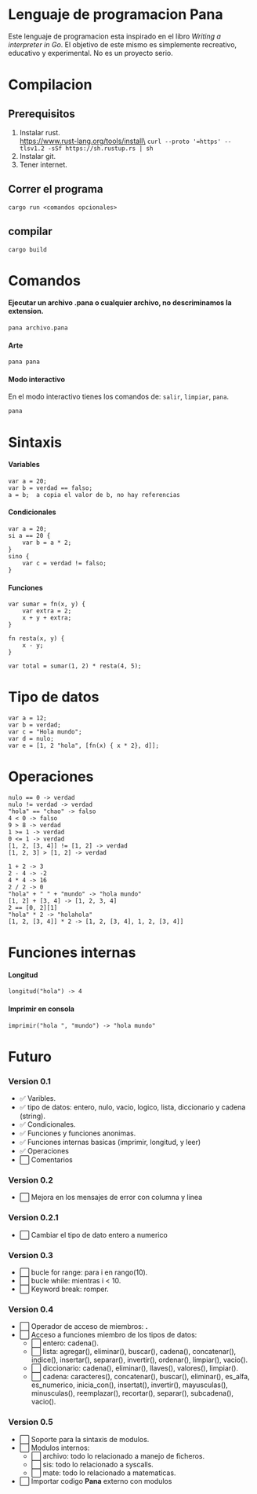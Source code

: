 # Lenguaje de programacion Pana
Este lenguaje de programacion esta inspirado en el libro *Writing a interpreter in Go*. El objetivo de este mismo es simplemente recreativo, educativo y experimental. No es un proyecto serio.

# Compilacion
## Prerequisitos
1. Instalar rust.\
https://www.rust-lang.org/tools/install\
```curl --proto '=https' --tlsv1.2 -sSf https://sh.rustup.rs | sh```
2. Instalar git.
3. Tener internet.

## Correr el programa
```cargo run <comandos opcionales>```

## compilar
```cargo build```

# Comandos
#### Ejecutar un archivo .pana o cualquier archivo, no descriminamos la extension.
```pana archivo.pana```

#### Arte
```pana pana```

#### Modo interactivo
En el modo interactivo tienes los comandos de: `salir`, `limpiar`, `pana`.

```pana```

# Sintaxis
#### Variables
```
var a = 20;
var b = verdad == falso;
a = b;  a copia el valor de b, no hay referencias
```

#### Condicionales
```
var a = 20;
si a == 20 {
    var b = a * 2;
}
sino {
    var c = verdad != falso;
}
```
#### Funciones 
```
var sumar = fn(x, y) {
    var extra = 2;
    x + y + extra;
}

fn resta(x, y) {
    x - y;
}

var total = sumar(1, 2) * resta(4, 5);
```
# Tipo de datos
```
var a = 12;
var b = verdad;
var c = "Hola mundo";
var d = nulo;
var e = [1, 2 "hola", [fn(x) { x * 2}, d]];
```

# Operaciones
```
nulo == 0 -> verdad
nulo != verdad -> verdad
"hola" == "chao" -> falso
4 < 0 -> falso
9 > 8 -> verdad
1 >= 1 -> verdad 
0 <= 1 -> verdad 
[1, 2, [3, 4]] != [1, 2] -> verdad
[1, 2, 3] > [1, 2] -> verdad

1 + 2 -> 3
2 - 4 -> -2
4 * 4 -> 16
2 / 2 -> 0
"hola" + " " + "mundo" -> "hola mundo"
[1, 2] + [3, 4] -> [1, 2, 3, 4]
2 == [0, 2][1]
"hola" * 2 -> "holahola"
[1, 2, [3, 4]] * 2 -> [1, 2, [3, 4], 1, 2, [3, 4]]

```

# Funciones internas
#### Longitud
```
longitud("hola") -> 4
```
#### Imprimir en consola
```
imprimir("hola ", "mundo") -> "hola mundo"
```

# Futuro
### Version 0.1
- ✅ Varibles.
- ✅️ tipo de datos: entero, nulo, vacio, logico, lista, diccionario y cadena (string).
- ✅ Condicionales.
- ✅ Funciones y funciones anonimas.
- ✅ Funciones internas basicas (imprimir, longitud, y leer)
- ✅ Operaciones
- ️⬜️ Comentarios

### Version 0.2
- ⬜️ Mejora en los mensajes de error con columna y linea

### Version 0.2.1
- ⬜️ Cambiar el tipo de dato entero a numerico

### Version 0.3
- ⬜ bucle for range: para i en rango(10).
- ⬜ bucle while: mientras i < 10.
- ⬜ Keyword break: romper.

### Version 0.4
- ⬜ Operador de acceso de miembros: **.**
- ⬜ Acceso a funciones miembro de los tipos de datos:
    - ⬜ entero: cadena().
    - ⬜ lista: agregar(), eliminar(), buscar(), cadena(), concatenar(), indice(), insertar(), separar(), invertir(), ordenar(), limpiar(), vacio().
    - ⬜ diccionario: cadena(), eliminar(), llaves(), valores(), limpiar().
    - ⬜ cadena: caracteres(), concatenar(), buscar(), eliminar(), es_alfa, es_numerico, inicia_con(), insertat(), invertir(), mayusculas(), minusculas(), reemplazar(), recortar(), separar(), subcadena(), vacio().

### Version 0.5
- ⬜ Soporte para la sintaxis de modulos.
- ⬜ Modulos internos:
    - ⬜ archivo: todo lo relacionado a manejo de ficheros.
    - ⬜ sis: todo lo relacionado a syscalls.
    - ⬜ mate: todo lo relacionado a matematicas.
- ⬜ Importar codigo **Pana** externo con modulos